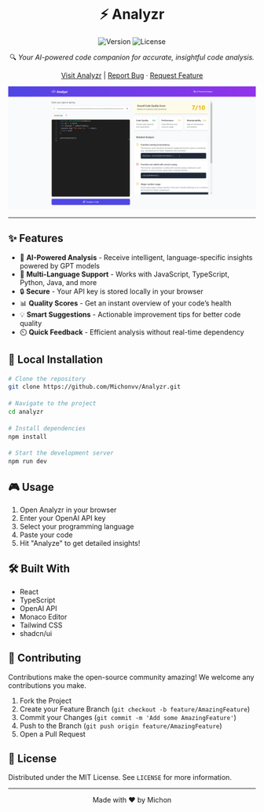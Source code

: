 <div align="center">

# ⚡ Analyzr

![Version](https://img.shields.io/badge/version-1.0.0-blue.svg?style=flat-square)
![License](https://img.shields.io/badge/license-MIT-green.svg?style=flat-square)

🔍 *Your AI-powered code companion for accurate, insightful code analysis.*

[Visit Analyzr](https://analyzr.vercel.app/) | [Report Bug](https://github.com/Michonvv/Analyzr/issues) · [Request Feature](https://github.com/Michonvv/Analyzr)

<img src="screenshot.png" alt="Analyzr Screenshot" width="800"/>
</div>

---

## ✨ Features

- 🤖 **AI-Powered Analysis** - Receive intelligent, language-specific insights powered by GPT models
- 🎯 **Multi-Language Support** - Works with JavaScript, TypeScript, Python, Java, and more
- 🔒 **Secure** - Your API key is stored locally in your browser
- 📊 **Quality Scores** - Get an instant overview of your code’s health
- 💡 **Smart Suggestions** - Actionable improvement tips for better code quality
- ⏲️ **Quick Feedback** - Efficient analysis without real-time dependency

## 🚀 Local Installation

```bash
# Clone the repository
git clone https://github.com/Michonvv/Analyzr.git

# Navigate to the project
cd analyzr

# Install dependencies
npm install

# Start the development server
npm run dev
```

## 🎮 Usage

1. Open Analyzr in your browser
2. Enter your OpenAI API key
3. Select your programming language
4. Paste your code
5. Hit "Analyze" to get detailed insights!

## 🛠️ Built With

- React
- TypeScript
- OpenAI API
- Monaco Editor
- Tailwind CSS
- shadcn/ui

## 🤝 Contributing

Contributions make the open-source community amazing! We welcome any contributions you make.

1. Fork the Project
2. Create your Feature Branch (`git checkout -b feature/AmazingFeature`)
3. Commit your Changes (`git commit -m 'Add some AmazingFeature'`)
4. Push to the Branch (`git push origin feature/AmazingFeature`)
5. Open a Pull Request

## 📄 License

Distributed under the MIT License. See `LICENSE` for more information.

---

<div align="center">

Made with ❤️ by Michon

</div>